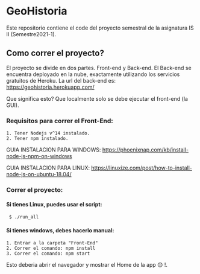 # GeoHistoria

Este repositorio contiene el code del proyecto semestral de la asignatura IS II (Semestre2021-1).

## Como correr el proyecto?

El proyecto se divide en dos partes. Front-end y Back-end. El Back-end se encuentra deployado en la nube, exactamente utilizando los servicios gratuitos
de Heroku. La url del back-end es: https://geohistoria.herokuapp.com/

Que significa esto? Que localmente solo se debe ejecutar el front-end (la GUI).

### Requisitos para correr el Front-End:
	1. Tener Nodejs v^14 instalado.
	2. Tener npm instalado.
	

GUIA INSTALACION PARA WINDOWS: https://phoenixnap.com/kb/install-node-js-npm-on-windows

GUIA INSTALACION PARA LINUX: https://linuxize.com/post/how-to-install-node-js-on-ubuntu-18.04/

### Correr el proyecto:
#### Si tienes Linux, puedes usar el script:

	 $ ./run_all

#### Si tienes windows, debes hacerlo manual:
	1. Entrar a la carpeta "Front-End"
	2. Correr el comando: npm install
	3. Correr el comando: npm start

Esto deberia abrir el navegador y mostrar el Home de la app :blush: !.

